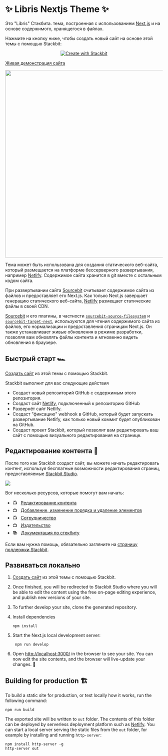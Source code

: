 # ✨ Libris Nextjs Theme ✨

Это "Libris" Стэкбита. тема, построенная с использованием [Next.js](https://nextjs.org/) и
на основе содержимого, хранящегося в файлах.

Нажмите на кнопку ниже, чтобы создать новый сайт на основе этой темы с помощью Stackbit:

<p align="center">
  <a href="https://app.stackbit.com/create?theme=https://github.com/stackbit-themes/libris-nextjs&utm_source=theme-readme&utm_medium=referral&utm_campaign=stackbit_themes"><img alt="Create with Stackbit" src="https://assets.stackbit.com/badge/create-with-stackbit.svg"/></a>
</p>

[Живая демонстрация сайта](https://themes.stackbit.com/demos/libris/)

<img src="https://themes.stackbit.com/images/libris-demo-1024x768.png" width="600">

Тема может быть использована для создания статического веб-сайта, который размещается на платформе бессерверного развертывания, например [Netlify](https://www.netlify.com). 
Содержимое сайта хранится в git вместе с остальным кодом сайта.

При развертывании сайта [Sourcebit](https://github.com/stackbithq/sourcebit) считывает содержимое сайта из файлов и предоставляет его Next.js. Как только Next.js завершает генерацию статического веб-сайта, [Netlify](https://www.netlify.com) размещает статические файлы в своей CDN.

[Sourcebit](https://github.com/stackbithq/sourcebit) и его плагины, в частности [`sourcebit-source-filesystem`](https://github.com/stackbithq/sourcebit-source-filesystem) и [`sourcebit-target-next`](https://github.com/stackbithq/sourcebit-target-next), используются для чтения содержимого сайта из файлов, его нормализации и предоставления страницам Next.js. 
Он также устанавливает живые обновления в режиме разработки, позволяя вам обновлять файлы контента и мгновенно видеть обновления в браузере.


## Быстрый старт 🏎

[Создать сайт](https://app.stackbit.com/create?theme=https://github.com/stackbit-themes/libris-nextjs&utm_source=theme-readme&utm_medium=referral&utm_campaign=stackbit_themes) из этой темы с помощью Stackbit.

Stackbit выполнит для вас следующие действия

- Создаст новый репозиторий GitHub с содержимым этого репозитория.
- Создаст сайт [Netlify](https://www.netlify.com), подключенный к репозиторию GitHub
- Развернёт сайт Netlify.
- Создаст "фиксацию" webhook в GitHub, который будет запускать развертывание Netlify, как только новый коммит будет опубликован на GitHub.
- Создаст проект Stackbit, который позволит вам редактировать ваш сайт с помощью визуального редактирования на странице. 


## Редактирование контента 📝

После того как Stackbit создаст сайт, вы можете начать редактировать контент, используя бесплатные возможности редактирования страниц, предоставляемые [Stackbit Studio](https://stackbit.com?utm_source=project-readme&utm_medium=referral&utm_campaign=user_themes).

[![](https://i3.ytimg.com/vi/zd9lGRLVDm4/hqdefault.jpg)](https://stackbit.link/project-readme-lead-video)

Вот несколько ресурсов, которые помогут вам начать:

- 📺 &nbsp; [Редактирование контента](https://stackbit.link/project-readme-editing-video)
- 📺 &nbsp; [Добавление, изменение порядка и удаление элементов](https://stackbit.link/project-readme-adding-video)
- 📺 &nbsp; [Сотрудничество](https://stackbit.link/project-readme-collaboration-video)
- 📺 &nbsp; [Издательство](https://stackbit.link/project-readme-publishing-video)
- 📚 &nbsp; [Документация по стекбиту](https://stackbit.link/project-readme-documentation)

Если вам нужна помощь, обязательно загляните на [страницу поддержки Stackbit](https://stackbit.link/project-readme-support).


## Развиваться локально

1. [Создать сайт](https://app.stackbit.com/create?theme=https://github.com/stackbit-themes/libris-nextjs&utm_source=theme-readme&utm_medium=referral&utm_campaign=stackbit_themes) из этой темы с помощью Stackbit.

1. Once finished, you will be redirected to Stackbit Studio where you will be able to edit the content using the free on-page editing experience, and
   publish new versions of your site.

1. To further develop your site, clone the generated repository.

1. Install dependencies

       npm install
       
1. Start the Next.js local development server:

        npm run develop

1. Open [http://localhost:3000/](http://localhost:3000/) in the browser to see
   your site. You can now edit the site contents, and the browser will
   live-update your changes. 🎉


## Building for production 🏗

To build a static site for production, or test locally how it works, run the
following command:

    npm run build

The exported site will be written to `out` folder. The contents of this folder 
can be deployed by serverless deployment platform such as [Netlify](https://www.netlify.com).
You can start a local server serving the static files from the `out` folder, for
example by installing and running `http-server`:

    npm install http-server -g
    http-server out
